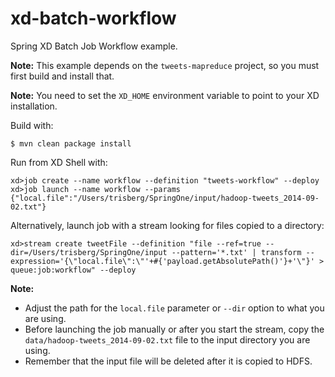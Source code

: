 xd-batch-workflow
=================

Spring XD Batch Job Workflow example.

**Note:** This example depends on the `tweets-mapreduce` project, so you must first build and install that.

**Note:** You need to set the `XD_HOME` environment variable to point to your XD installation.

Build with:

    $ mvn clean package install

Run from XD Shell with:

    xd>job create --name workflow --definition "tweets-workflow" --deploy
    xd>job launch --name workflow --params {"local.file":"/Users/trisberg/SpringOne/input/hadoop-tweets_2014-09-02.txt"}

Alternatively, launch job with a stream looking for files copied to a directory:

    xd>stream create tweetFile --definition "file --ref=true --dir=/Users/trisberg/SpringOne/input --pattern='*.txt' | transform --expression='{\"local.file\":\"'+#{'payload.getAbsolutePath()'}+'\"}' > queue:job:workflow" --deploy


**Note:** 

* Adjust the path for the `local.file` parameter or `--dir` option to what you are using.
* Before launching the job manually or after you start the stream, copy the `data/hadoop-tweets_2014-09-02.txt` file to the input directory you are using.
* Remember that the input file will be deleted after it is copied to HDFS.
